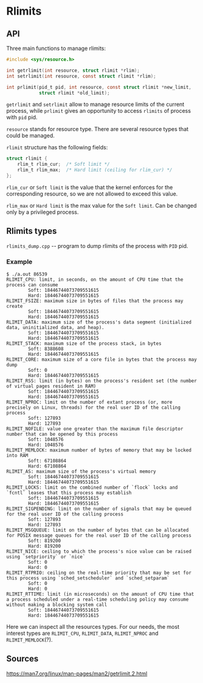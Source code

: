 # Rlimits
## API

Three main functions to manage rlimits:
```c
#include <sys/resource.h>

int getrlimit(int resource, struct rlimit *rlim);
int setrlimit(int resource, const struct rlimit *rlim);

int prlimit(pid_t pid, int resource, const struct rlimit *new_limit,
            struct rlimit *old_limit);
```

`getrlimit` and `setrlimit` allow to manage resource limits of the current process, while `prlimit` gives an opportunity to access `rlimits` of process with `pid` pid.

`resource` stands for resource type. There are several resource types that could be managed.

`rlimit` structure has the following fields:
```c
struct rlimit {
    rlim_t rlim_cur;  /* Soft limit */
    rlim_t rlim_max;  /* Hard limit (ceiling for rlim_cur) */
};
```

`rlim_cur` or `Soft limit` is the value that the kernel enforces for the corresponding resource, so we are not allowed to exceed this value.

`rlim_max` or `Hard limit` is the max value for the `Soft limit`. Can be changed only by a privileged process.

## Rlimits types
`rlimits_dump.cpp` -- program to dump rlimits of the process with `PID` pid.
### Example
```shell
$ ./a.out 86539
RLIMIT_CPU: limit, in seconds, on the amount of CPU time that the process can consume
        Soft: 18446744073709551615
        Hard: 18446744073709551615
RLIMIT_FSIZE: maximum size in bytes of files that the process may create
        Soft: 18446744073709551615
        Hard: 18446744073709551615
RLIMIT_DATA: maximum size of the process's data segment (initialized data, uninitialized data, and heap).
        Soft: 18446744073709551615
        Hard: 18446744073709551615
RLIMIT_STACK: maximum size of the process stack, in bytes
        Soft: 8388608
        Hard: 18446744073709551615
RLIMIT_CORE: maximum size of a core file in bytes that the process may dump
        Soft: 0
        Hard: 18446744073709551615
RLIMIT_RSS: limit (in bytes) on the process's resident set (the number of virtual pages resident in RAM)
        Soft: 18446744073709551615
        Hard: 18446744073709551615
RLIMIT_NPROC: limit on the number of extant process (or, more precisely on Linux, threads) for the real user ID of the calling process
        Soft: 127893
        Hard: 127893
RLIMIT_NOFILE: value one greater than the maximum file descriptor number that can be opened by this process
        Soft: 1048576
        Hard: 1048576
RLIMIT_MEMLOCK: maximum number of bytes of memory that may be locked into RAM
        Soft: 67108864
        Hard: 67108864
RLIMIT_AS: maximum size of the process's virtual memory
        Soft: 18446744073709551615
        Hard: 18446744073709551615
RLIMIT_LOCKS: limit on the combined number of `flock` locks and `fcntl` leases that this process may establish
        Soft: 18446744073709551615
        Hard: 18446744073709551615
RLIMIT_SIGPENDING: limit on the number of signals that may be queued for the real user ID of the calling process
        Soft: 127893
        Hard: 127893
RLIMIT_MSGQUEUE: limit on the number of bytes that can be allocated for POSIX message queues for the real user ID of the calling process
        Soft: 819200
        Hard: 819200
RLIMIT_NICE: ceiling to which the process's nice value can be raised using `setpriority` or `nice`
        Soft: 0
        Hard: 0
RLIMIT_RTPRIO: ceiling on the real-time priority that may be set for this process using `sched_setscheduler` and `sched_setparam`
        Soft: 0
        Hard: 0
RLIMIT_RTTIME: limit (in microseconds) on the amount of CPU time that a process scheduled under a real-time scheduling policy may consume without making a blocking system call
        Soft: 18446744073709551615
        Hard: 18446744073709551615
```

Here we can inspect all the resources types. For our needs, the most interest types are `RLIMIT_CPU`, `RLIMIT_DATA`, `RLIMIT_NPROC` and `RLIMIT_MEMLOCK`(?).

## Sources
https://man7.org/linux/man-pages/man2/getrlimit.2.html
